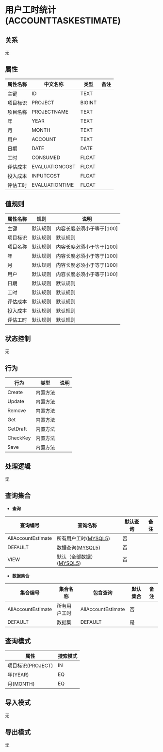 # 用户工时统计(ACCOUNTTASKESTIMATE)

  

## 关系
无

## 属性

| 属性名称        |    中文名称    | 类型     |  备注  |
| --------   |------------| -----   |  -------- | 
|主键|ID|TEXT|&nbsp;|
|项目标识|PROJECT|BIGINT|&nbsp;|
|项目名称|PROJECTNAME|TEXT|&nbsp;|
|年|YEAR|TEXT|&nbsp;|
|月|MONTH|TEXT|&nbsp;|
|用户|ACCOUNT|TEXT|&nbsp;|
|日期|DATE|DATE|&nbsp;|
|工时|CONSUMED|FLOAT|&nbsp;|
|评估成本|EVALUATIONCOST|FLOAT|&nbsp;|
|投入成本|INPUTCOST|FLOAT|&nbsp;|
|评估工时|EVALUATIONTIME|FLOAT|&nbsp;|

## 值规则
| 属性名称    | 规则    |  说明  |
| --------   |------------| ----- | 
|主键|默认规则|内容长度必须小于等于[100]|
|项目标识|默认规则|默认规则|
|项目名称|默认规则|内容长度必须小于等于[100]|
|年|默认规则|内容长度必须小于等于[100]|
|月|默认规则|内容长度必须小于等于[100]|
|用户|默认规则|内容长度必须小于等于[100]|
|日期|默认规则|默认规则|
|工时|默认规则|默认规则|
|评估成本|默认规则|默认规则|
|投入成本|默认规则|默认规则|
|评估工时|默认规则|默认规则|

## 状态控制

无


## 行为
| 行为    | 类型    |  说明  |
| --------   |------------| ----- | 
|Create|内置方法|&nbsp;|
|Update|内置方法|&nbsp;|
|Remove|内置方法|&nbsp;|
|Get|内置方法|&nbsp;|
|GetDraft|内置方法|&nbsp;|
|CheckKey|内置方法|&nbsp;|
|Save|内置方法|&nbsp;|

## 处理逻辑
无

## 查询集合

* **查询**

| 查询编号 | 查询名称       | 默认查询 |   备注|
| --------  | --------   | --------   | ----- |
|AllAccountEstimate|所有用户工时([MYSQL5](../../appendix/query_MYSQL5.md#AccountTaskestimate_AllAccountEstimate))|否|&nbsp;|
|DEFAULT|数据查询([MYSQL5](../../appendix/query_MYSQL5.md#AccountTaskestimate_Default))|否|&nbsp;|
|VIEW|默认（全部数据）([MYSQL5](../../appendix/query_MYSQL5.md#AccountTaskestimate_View))|否|&nbsp;|

* **数据集合**

| 集合编号 | 集合名称   |  包含查询  | 默认集合 |   备注|
| --------  | --------   | -------- | --------   | ----- |
|AllAccountEstimate|所有用户工时|AllAccountEstimate|否|&nbsp;|
|DEFAULT|数据集|DEFAULT|是|&nbsp;|

## 查询模式
| 属性      |    搜索模式     |
| --------   |------------|
|项目标识(PROJECT)|IN|
|年(YEAR)|EQ|
|月(MONTH)|EQ|

## 导入模式
无


## 导出模式
无
